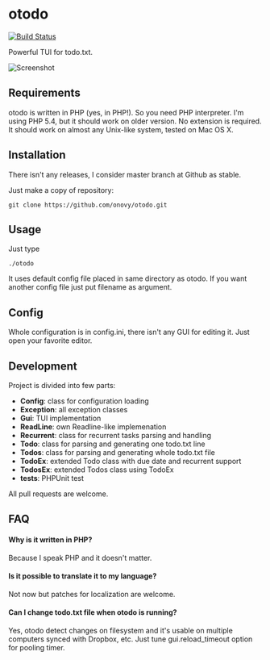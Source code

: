 # otodo #

[![Build Status](https://travis-ci.org/onovy/otodo.svg?branch=master)](https://travis-ci.org/onovy/otodo)

Powerful TUI for todo.txt.

![Screenshot](https://raw.githubusercontent.com/onovy/otodo/master/screenshot.png "Screenshot")

## Requirements ##
otodo is written in PHP (yes, in PHP!). So you need PHP interpreter. I'm using PHP 5.4, but it should work on older version. No extension is required. It should work on almost any Unix-like system, tested on Mac OS X.

## Installation ##
There isn't any releases, I consider master branch at Github as stable.

Just make a copy of repository:
```
git clone https://github.com/onovy/otodo.git
```

## Usage ##
Just type
```
./otodo
```

It uses default config file placed in same directory as otodo. If you want another config file just put filename as argument.

## Config ##
Whole configuration is in config.ini, there isn't any GUI for editing it. Just open your favorite editor.

## Development ##
Project is divided into few parts:
* **Config**: class for configuration loading
* **Exception**: all exception classes
* **Gui**: TUI implementation
* **ReadLine**: own Readline-like implemenation
* **Recurrent**: class for recurrent tasks parsing and handling
* **Todo**: class for parsing and generating one todo.txt line
* **Todos**: class for parsing and generating whole todo.txt file
* **TodoEx**: extended Todo class with due date and recurrent support
* **TodosEx**: extended Todos class using TodoEx
* **tests**: PHPUnit test

All pull requests are welcome.

## FAQ ##
#### Why is it written in PHP? ####
Because I speak PHP and it doesn't matter.

#### Is it possible to translate it to my language? ####
Not now but patches for localization are welcome.

#### Can I change todo.txt file when otodo is running? ####
Yes, otodo detect changes on filesystem and it's usable on multiple computers synced with Dropbox, etc. Just tune gui.reload_timeout option for pooling timer.
